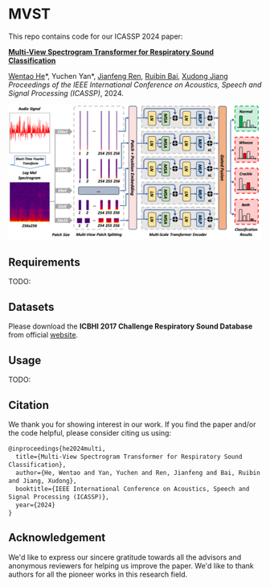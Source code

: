 # MVST
This repo contains code for our ICASSP 2024 paper: 

[**Multi-View Spectrogram Transformer for Respiratory Sound Classification**]()

[Wentao He](https://wentaoheunnc.github.io/)\*, Yuchen Yan\*, [Jianfeng Ren](https://research.nottingham.edu.cn/en/persons/jianfeng-ren), [Ruibin Bai](http://www.cs.nott.ac.uk/~znzbrbb/), [Xudong Jiang](https://personal.ntu.edu.sg/exdjiang/default.htm)  
*Proceedings of the IEEE International Conference on Acoustics, Speech and Signal Processing (ICASSP)*, 2024. 

![architecture](figures/icassp2024-main.png)


## Requirements
TODO:

## Datasets
Please download the **ICBHI 2017 Challenge Respiratory Sound Database** from official [website](https://bhichallenge.med.auth.gr/ICBHI_2017_Challenge).

## Usage
TODO:

## Citation
We thank you for showing interest in our work. 
If you find the paper and/or the code helpful, please consider citing us using:

```
@inproceedings{he2024multi,
  title={Multi-View Spectrogram Transformer for Respiratory Sound Classification},
  author={He, Wentao and Yan, Yuchen and Ren, Jianfeng and Bai, Ruibin and Jiang, Xudong},
  booktitle={IEEE International Conference on Acoustics, Speech and Signal Processing (ICASSP)},
  year={2024}
}
```

## Acknowledgement

We'd like to express our sincere gratitude towards all the advisors and anonymous reviewers for helping us improve the paper. We'd like to thank authors for all the pioneer works in this research field. 
